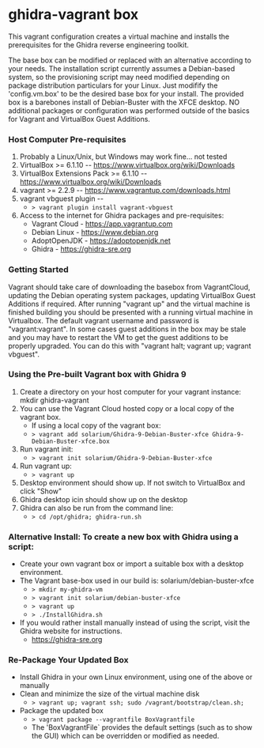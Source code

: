 # ghidra-vagrant box

This vagrant configuration creates a virtual machine and installs the prerequisites for the Ghidra reverse engineering toolkit.

The base box can be modified or replaced with an alternative according to your needs.  The installation script currently assumes a Debian-based system, so the provisioning script may need modified depending on package distribution particulars for your Linux.  Just modifify the 'config.vm.box' to be the desired base box for your install.  The provided box is a barebones install of Debian-Buster with the XFCE desktop.  NO additional packages or configuration was performed outside of the basics for Vagrant and VirtualBox Guest Additions. 


### Host Computer Pre-requisites
1. Probably a Linux/Unix, but Windows may work fine... not tested
2. VirtualBox >= 6.1.10 -- <https://www.virtualbox.org/wiki/Downloads>
3. VirtualBox Extensions Pack >= 6.1.10 -- <https://www.virtualbox.org/wiki/Downloads>
4. vagrant >= 2.2.9 -- <https://www.vagrantup.com/downloads.html>
5. vagrant vbguest plugin -- 
    - `> vagrant plugin install vagrant-vbguest`
6. Access to the internet for Ghidra packages and pre-requisites:
    - Vagrant Cloud - <https://app.vagrantup.com>
    - Debian Linux - <https://www.debian.org>
    - AdoptOpenJDK - <https://adoptopenjdk.net>
    - Ghidra - <https://ghidra-sre.org>


### Getting Started
Vagrant should take care of downloading the basebox from VagrantCloud, updating the Debian operating system packages, updating VirtualBox Guest Additions if required.  After running "vagrant up" and the virtual machine is finished building you should be presented with a running virtual machine in Virtualbox.  The default vagrant username and password is "vagrant:vagrant".  In some cases guest additions in the box may be stale and you may have to restart the VM to get the guest additions to be properly upgraded.  You can do this with "vagrant halt; vagrant up; vagrant vbguest". 


### Using the Pre-built Vagrant box with Ghidra 9
1. Create a directory on your host computer for your vagrant instance: mkdir ghidra-vagrant
2. You can use the Vagrant Cloud hosted copy or a local copy of the vagrant box.  
    - If using a local copy of the vagrant box: 
    - `> vagrant add solarium/Ghidra-9-Debian-Buster-xfce Ghidra-9-Debian-Buster-xfce.box`
3. Run vagrant init: 
    - `> vagrant init solarium/Ghidra-9-Debian-Buster-xfce`
4. Run vagrant up: 
    - `> vagrant up`
5. Desktop environment should show up. If not switch to VirtualBox and click "Show"
6. Ghidra desktop icin should show up on the desktop
7. Ghidra can also be run from the command line: 
    - `> cd /opt/ghidra; ghidra-run.sh`



### Alternative Install: To create a new box with Ghidra using a script:
- Create your own vagrant box or import a suitable box with a desktop environment.
- The Vagrant base-box used in our build is: solarium/debian-buster-xfce
    - `> mkdir my-ghidra-vm`
    - `> vagrant init solarium/debian-buster-xfce`
    - `> vagrant up`
    - `> ./InstallGhidra.sh`
- If you would rather install manually instead of using the script, visit the Ghidra website for instructions.
    - <https://ghidra-sre.org>


### Re-Package Your Updated Box
- Install Ghidra in your own Linux environment, using one of the above or manually
- Clean and minimize the size of the virtual machine disk
    - `> vagrant up; vagrant ssh; sudo /vagrant/bootstrap/clean.sh;`
- Package the updated box
    - `> vagrant package --vagrantfile BoxVagrantfile`
    - The 'BoxVagrantFile` provides the default settings (such as to show the GUI) which can be overridden or modified as needed.

